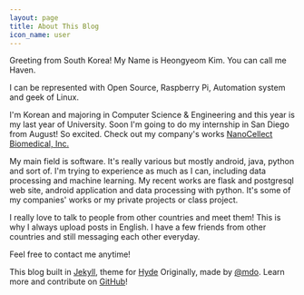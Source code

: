 ```yaml
---
layout: page
title: About This Blog
icon_name: user
---
```



<p class="message">
  Greeting from South Korea! My Name is Heongyeom Kim. You can call me Haven.

  I can be represented with Open Source, Raspberry Pi, Automation system and geek of Linux.
</p>

I'm Korean and majoring in Computer Science & Engineering and this year is my last year of University. Soon I'm going to do my internship in San Diego from August! So excited. Check out my company's works [NanoCellect Biomedical, Inc.](http://www.nanocellect.com/)

My main field is software. It's really various but mostly android, java, python and sort of. I'm trying to experience as much as I can, including data processing and machine learning. My recent works are flask and postgresql web site, android application and data processing with python. It's some of my companies' works or my private projects or class project.

I really love to talk to people from other countries and meet them! This is why I always upload posts in English. I have a few friends from other countries and still messaging each other everyday.

Feel free to contact me anytime!

This blog built in [Jekyll](http://jekyllrb.com), theme for [Hyde](http://hyde.getpoole.com)
Originally, made by [@mdo](https://twitter.com/mdo).
Learn more and contribute on [GitHub](https://github.com/poole)!
